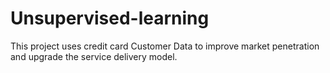 # Unsupervised-learning
This project uses credit card Customer Data to improve market penetration and upgrade the service delivery model.
